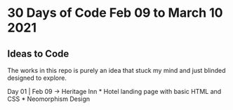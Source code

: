 # 30 Days of Code Feb 09 to March 10 2021

## Ideas to Code

The works in this repo is purely an idea that stuck my mind and just blinded designed to explore.

Day 01 | Feb 09 -> Heritage Inn
                   * Hotel landing page with basic HTML and CSS 
                   * Neomorphism Design
